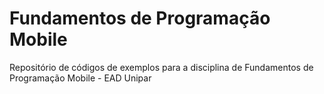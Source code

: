 # Fundamentos de Programação Mobile
Repositório de códigos de exemplos para a disciplina de Fundamentos de Programação Mobile - EAD Unipar
